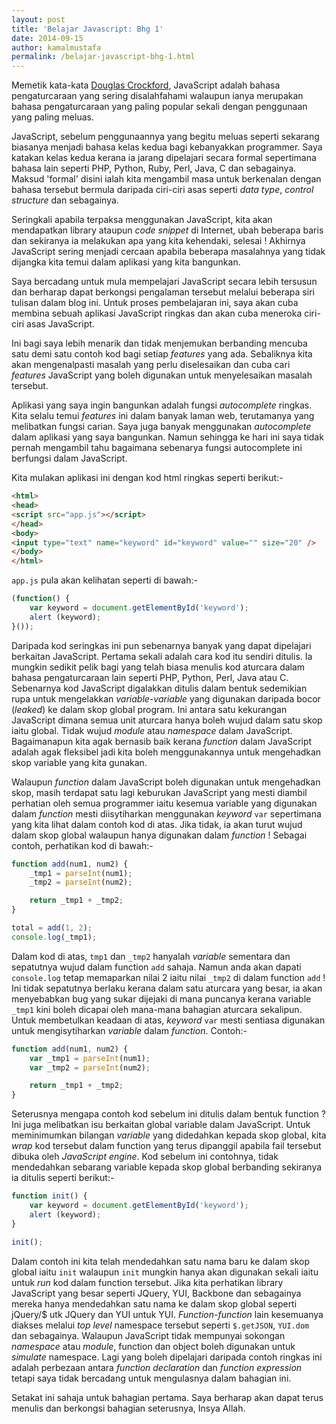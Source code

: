 ```yaml
---
layout: post
title: 'Belajar Javascript: Bhg 1'
date: 2014-09-15
author: kamalmustafa
permalink: /belajar-javascript-bhg-1.html
---
```


Memetik kata-kata [Douglas Crockford][1], JavaScript adalah bahasa
pengaturcaraan yang sering disalahfahami walaupun ianya merupakan bahasa
pengaturcaraan yang paling popular sekali dengan penggunaan yang paling meluas.

<!--more-->

JavaScript, sebelum penggunaannya yang begitu meluas seperti sekarang biasanya
menjadi bahasa kelas kedua bagi kebanyakkan programmer. Saya katakan kelas
kedua kerana ia jarang dipelajari secara formal sepertimana bahasa lain seperti
PHP, Python, Ruby, Perl, Java, C dan sebagainya. Maksud 'formal' disini ialah
kita mengambil masa untuk berkenalan dengan bahasa tersebut bermula daripada
ciri-ciri asas seperti *data type*, *control structure* dan sebagainya.

Seringkali apabila terpaksa menggunakan JavaScript, kita akan mendapatkan
library ataupun *code snippet* di Internet, ubah beberapa baris dan sekiranya
ia melakukan apa yang kita kehendaki, selesai ! Akhirnya JavaScript sering
menjadi cercaan apabila beberapa masalahnya yang tidak dijangka kita temui
dalam aplikasi yang kita bangunkan.

Saya bercadang untuk mula mempelajari JavaScript secara lebih tersusun dan
berharap dapat berkongsi pengalaman tersebut melalui beberapa siri tulisan
dalam blog ini. Untuk proses pembelajaran ini, saya akan cuba membina sebuah
aplikasi JavaScript ringkas dan akan cuba meneroka ciri-ciri asas JavaScript.

Ini bagi saya lebih menarik dan tidak menjemukan berbanding mencuba satu demi
satu contoh kod bagi setiap *features* yang ada. Sebaliknya kita akan
mengenalpasti masalah yang perlu diselesaikan dan cuba cari *features*
JavaScript yang boleh digunakan untuk menyelesaikan masalah tersebut.

Aplikasi yang saya ingin bangunkan adalah fungsi *autocomplete* ringkas. Kita
selalu temui *features* ini dalam banyak laman web, terutamanya yang melibatkan
fungsi carian. Saya juga banyak menggunakan *autocomplete* dalam aplikasi yang
saya bangunkan. Namun sehingga ke hari ini saya tidak pernah mengambil tahu
bagaimana sebenarya fungsi autocomplete ini berfungsi dalam JavaScript.

Kita mulakan aplikasi ini dengan kod html ringkas seperti berikut:-

```html
<html>
<head>
<script src="app.js"></script>
</head>
<body>
<input type="text" name="keyword" id="keyword" value="" size="20" />
</body>
</html>
```

`app.js` pula akan kelihatan seperti di bawah:-

```js
(function() {
    var keyword = document.getElementById('keyword');
    alert (keyword);
}());
```

Daripada kod seringkas ini pun sebenarnya banyak yang dapat dipelajari
berkaitan JavaScript. Pertama sekali adalah cara kod itu sendiri ditulis. Ia
mungkin sedikit pelik bagi yang telah biasa menulis kod aturcara dalam bahasa
pengaturcaraan lain seperti PHP, Python, Perl, Java atau C. Sebenarnya kod
JavaScript digalakkan ditulis dalam bentuk sedemikian rupa untuk mengelakkan
*variable-variable* yang digunakan daripada bocor (*leaked*) ke dalam skop
global program. Ini antara satu kekurangan JavaScript dimana semua unit
aturcara hanya boleh wujud dalam satu skop iaitu global. Tidak wujud *module*
atau *namespace* dalam JavaScript. Bagaimanapun kita agak bernasib baik kerana
*function* dalam JavaScript adalah agak fleksibel jadi kita boleh
menggunakannya untuk mengehadkan skop variable yang kita gunakan.

Walaupun *function* dalam JavaScript boleh digunakan untuk mengehadkan skop,
masih terdapat satu lagi keburukan JavaScript yang mesti diambil perhatian oleh
semua programmer iaitu kesemua variable yang digunakan dalam *function* mesti
diisytiharkan menggunakan *keyword* `var` sepertimana yang kita lihat dalam
contoh kod di atas. Jika tidak, ia akan turut wujud dalam skop global walaupun
hanya digunakan dalam *function* ! Sebagai contoh, perhatikan kod di bawah:-

```js
function add(num1, num2) {
    _tmp1 = parseInt(num1);
    _tmp2 = parseInt(num2);

    return _tmp1 + _tmp2;
}

total = add(1, 2);
console.log(_tmp1);
```

Dalam kod di atas, `tmp1` dan `_tmp2` hanyalah *variable* sementara dan
sepatutnya wujud dalam function `add` sahaja. Namun anda akan dapati
`console.log` tetap memaparkan nilai 2 iaitu nilai `_tmp2` di dalam function
`add` ! Ini tidak sepatutnya berlaku kerana dalam satu aturcara yang besar, ia
akan menyebabkan bug yang sukar dijejaki di mana puncanya kerana variable
`_tmp1` kini boleh dicapai oleh mana-mana bahagian aturcara sekalipun. Untuk
membetulkan keadaan di atas, *keyword* `var` mesti sentiasa digunakan untuk
mengisytiharkan *variable* dalam *function*. Contoh:-

```js
function add(num1, num2) {
    var _tmp1 = parseInt(num1);
    var _tmp2 = parseInt(num2);

    return _tmp1 + _tmp2;
}
```

Seterusnya mengapa contoh kod sebelum ini ditulis dalam bentuk function ? Ini
juga melibatkan isu berkaitan global variable dalam JavaScript. Untuk
meminimumkan bilangan *variable* yang didedahkan kepada skop global, kita
*wrap* kod tersebut dalam function yang terus dipanggil apabila fail tersebut
dibuka oleh *JavaScript engine*. Kod sebelum ini contohnya, tidak mendedahkan
sebarang variable kepada skop global berbanding sekiranya ia ditulis seperti
berikut:-

```js
function init() {
    var keyword = document.getElementById('keyword');
    alert (keyword);
}

init();
```

Dalam contoh ini kita telah mendedahkan satu nama baru ke dalam skop global
iaitu `init` walaupun `init` mungkin hanya akan digunakan sekali iaitu untuk
*run* kod dalam function tersebut. Jika kita perhatikan library JavaScript yang
besar seperti JQuery, YUI, Backbone dan sebagainya mereka hanya mendedahkan
satu nama ke dalam skop global seperti jQuery/$ utk JQuery dan YUI untuk YUI.  *Function-function* lain kesemuanya diakses melalui *top level* namespace
tersebut seperti `$.getJSON`, `YUI.dom` dan sebagainya. Walaupun JavaScript
tidak mempunyai sokongan *namespace* atau *module*, function dan object boleh
digunakan untuk *simulate* namespace. Lagi yang boleh dipelajari daripada contoh
ringkas ini adalah perbezaan antara *function declaration* dan *function expression* tetapi saya tidak bercadang untuk mengulasnya dalam bahagian ini.

Setakat ini sahaja untuk bahagian pertama. Saya berharap akan dapat terus menulis dan berkongsi bahagian seterusnya, Insya Allah.

[1]:http://javascript.crockford.com/
[2]:http://stackoverflow.com/questions/1634268/explain-javascripts-encapsulated-anonymous-function-syntax
[3]:http://stackoverflow.com/questions/9342122/javascript-on-load-execution
[4]:https://plus.google.com/104286962752255423480/posts
[5]:https://plus.google.com/u/0/104286962752255423480/posts/Tb1ffbfzZdM
